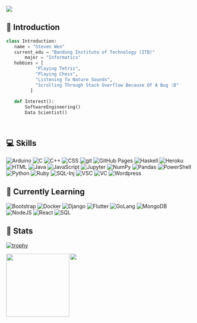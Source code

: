![](https://komarev.com/ghpvc/?username=StevenWen81&color=brightgreen)

## 💬 Introduction 
 ```python
 class Introduction:
 	name = "Steven Wen"
	current_edu = "Bandung Institute of Technology (ITB)"
    	major = "Informatics"
	hobbies = [
			"Playing Tetris",
			"Playing Chess",
			"Listening To Nature Sounds",
			"Scrolling Through Stack Overflow Because Of A Bug :D"
		  ]
        
	def Interest():
		SoftwareEngineering()
		Data Scientist()
 ```
<br/>

## 💻 Skills
<p>
  <img alt="Arduino" src="https://img.shields.io/badge/-Arduino-00979D?logo=Arduino&logoColor=white">
  <img alt="C" src="https://img.shields.io/badge/C-A8B9CC.svg?logo=c&logoColor=white">
  <img alt="C++" src="https://img.shields.io/badge/C++-00599C.svg?logo=c%2B%2B&logoColor=white">
  <img alt="CSS" src="https://img.shields.io/badge/CSS-1572B6.svg?logo=css3&logoColor=white">
  <img alt="git" src="https://img.shields.io/badge/Git-F05032?logo=git&logoColor=white">
  <img alt="GitHub Pages" src="https://img.shields.io/badge/GitHub%20Pages-327FC7.svg?logo=github&logoColor=white">
  <img alt="Haskell" src="https://img.shields.io/badge/Haskell-5D4F85?logo=haskell&logoColor=white">
  <img alt="Heroku" src="https://img.shields.io/badge/Heroku-430098.svg?logo=heroku&logoColor=white">
  <img alt="HTML" src="https://img.shields.io/badge/HTML-E34F26.svg?logo=html5&logoColor=white">
  <img alt="Java" src="https://img.shields.io/badge/Java-007396.svg?logo=java&logoColor=white">
  <img alt="JavaScript" src="https://img.shields.io/badge/JavaScript-F7DF1E.svg?logo=javascript&logoColor=black">
  <img alt="Jupyter" src="https://img.shields.io/badge/Jupyter-F37626?logo=jupyter&logoColor=white">
  <img alt="NumPy" src="https://img.shields.io/badge/Numpy-013243.svg?logo=numpy&logoColor=white">
  <img alt="Pandas" src="https://img.shields.io/badge/Pandas-150458.svg?logo=pandas&logoColor=white">
  <img alt="PowerShell" src="https://img.shields.io/badge/PowerShell-5391FE?logo=powershell&logoColor=white">
  <img alt="Python" src="https://img.shields.io/badge/Python-3776AB.svg?logo=python&logoColor=white">
  <img alt="Ruby" src="https://img.shields.io/badge/Ruby-CC342D.svg?logo=ruby&logoColor=white">
  <img alt="SQL-Inj" src="https://img.shields.io/badge/-💉%20SQL%20Injection-0b5389">
  <img alt="VSC" src="https://img.shields.io/badge/Visual%20Studio%20Code-007ACC?logo=visualstudiocode&logoColor=white">
  <img alt="VC" src="https://img.shields.io/badge/Visual%20Studio-5C2D91?logo=visualstudio&logoColor=white">
  <img alt="Wordpress" src="https://img.shields.io/badge/Wordpress-21759B?logo=wordpress&logoColor=white">
</p>

## 🔭 Currently Learning
<p>
  <img alt="Bootstrap" src="https://img.shields.io/badge/Bootstrap-7952B3.svg?logo=bootstrap&logoColor=white">
  <img alt="Docker" src="https://img.shields.io/badge/Docker-2496ED?logo=docker&logoColor=white">
  <img alt="Django" src="https://img.shields.io/badge/Django-092E20?logo=django&logoColor=white">
  <img alt="Flutter" src="https://img.shields.io/badge/Flutter-02569B?logo=flutter&logoColor=white">
  <img alt="GoLang" src="https://img.shields.io/badge/GoLang-21759B?logo=go&logoColor=white">
  <img alt="MongoDB" src ="https://img.shields.io/badge/MongoDB-4ea94b.svg?logo=mongodb&logoColor=white">
  <img alt="NodeJS" src="https://img.shields.io/badge/Node.js-43853D.svg?logo=node.js&logoColor=white">
  <img alt="React" src="https://img.shields.io/badge/React-61DAFB?logo=react&logoColor=blue">
  <img alt="SQL" src="https://img.shields.io/badge/SQL-025E8C.svg?logo=amazon-dynamodb&logoColor=white">
</p>

## 🦾 Stats
[![trophy](https://github-profile-trophy.vercel.app/?username=StevenWen81&margin-w=15&column=7&theme=darkhub)](https://github.com/ryo-ma/github-profile-trophy)

<div>
  <img height="170" align="left" src="https://github-readme-stats.vercel.app/api?username=StevenWen81&count_private=true&include_all_commits=true" />
  <img src="https://github-readme-stats.vercel.app/api/top-langs/?username=StevenWen81&layout=compact" />
</div>

<!--
**StevenWen81/StevenWen81** is a ✨ _special_ ✨ repository because its `README.md` (this file) appears on your GitHub profile.

### Hello 👋
Here are some ideas to get you started:
- 🔭 I’m currently working on ...
- 🌱 I’m currently learning ...
- 👯 I’m looking to collaborate on ...
- 🤔 I’m looking for help with ...
- 💬 Ask me about ...
- 📫 How to reach me: ...
- 😄 Pronouns: ...
- ⚡ Fun fact: ...🦾🧠
-->
